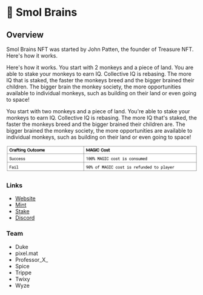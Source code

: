 # 🧠 Smol Brains

## Overview

Smol Brains NFT was started by John Patten, the founder of Treasure NFT. Here's how it works.

Here's how it works. You start with 2 monkeys and a piece of land. You are able to stake your monkeys to earn IQ. Collective IQ is rebasing. The more IQ that is staked, the faster the monkeys breed and the bigger brained their children. The bigger brain the monkey society, the more opportunities available to individual monkeys, such as building on their land or even going to space!

You start with two monkeys and a piece of land. You're able to stake your monkeys to earn IQ. Collective IQ is rebasing. The more IQ that's staked, the faster the monkeys breed and the bigger brained their children are. The bigger brained the monkey society, the more opportunities are available to individual monkeys, such as building on their land or even going to space!

![](<../../../.gitbook/assets/image (11).png>)

### Links

* [Website](https://www.smolverse.lol)
* [Mint](https://smolverse.lol/station)
* [Stake](https://smolverse.lol/stake)
* [Discord](http://discord.gg/smolbrains)

### **Team**

* Duke
* pixel.mat
* Professor\_X\_
* Spice
* Trippe
* Twixy
* Wyze
